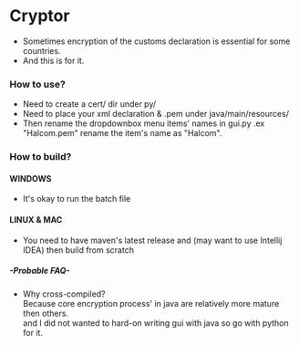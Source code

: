 # Cryptor

- Sometimes encryption of the customs declaration is essential for some countries.
- And this is for it.

### How to use?
- Need to create a cert/ dir under py/
- Need to place your xml declaration & .pem under java/main/resources/
- Then rename the dropdownbox menu items' names in gui.py .ex "Halcom.pem" rename the item's name as "Halcom".

### How to build?

#### WINDOWS
- It's okay to run the batch file

#### LINUX & MAC
- You need to have maven's latest release and (may want to use Intellij IDEA) then build from scratch

##### -Probable FAQ-
- Why cross-compiled? <br>
  Because core encryption process' in java are relatively more mature then others. <br>
  and I did not wanted to hard-on writing gui with java so go with python for it.
